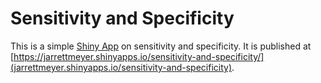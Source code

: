 # Sensitivity and Specificity

This is a simple [Shiny App](http://shiny.rstudio.com/) on sensitivity and specificity. It is published at [https://jarrettmeyer.shinyapps.io/sensitivity-and-specificity/](jarrettmeyer.shinyapps.io/sensitivity-and-specificity).
